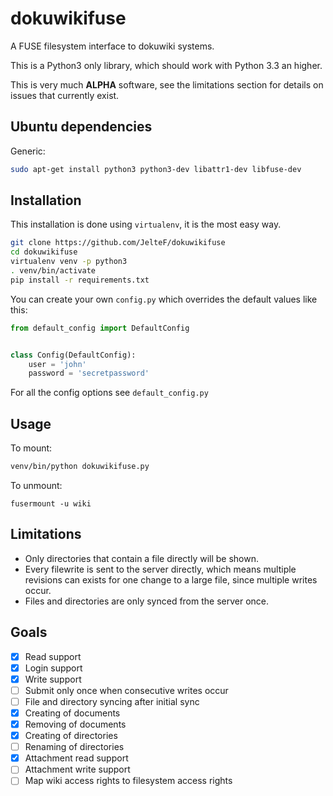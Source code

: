 # dokuwikifuse
A FUSE filesystem interface to dokuwiki systems.

This is a Python3 only library, which should work with Python 3.3 an higher.

This is very much **ALPHA** software, see the limitations section for details on
issues that currently exist.


## Ubuntu dependencies
Generic:
```bash
sudo apt-get install python3 python3-dev libattr1-dev libfuse-dev
```

## Installation
This installation is done using `virtualenv`, it is the most easy way.
```bash
git clone https://github.com/JelteF/dokuwikifuse
cd dokuwikifuse
virtualenv venv -p python3
. venv/bin/activate
pip install -r requirements.txt
```

You can create your own `config.py` which overrides the default values like
this:

```python
from default_config import DefaultConfig


class Config(DefaultConfig):
    user = 'john'
    password = 'secretpassword'
```

For all the config options see `default_config.py`

## Usage
To mount:
```bash
venv/bin/python dokuwikifuse.py
```
To unmount:
```
fusermount -u wiki
```

## Limitations
- Only directories that contain a file directly will be shown.
- Every filewrite is sent to the server directly, which means multiple revisions
    can exists for one change to a large file, since multiple writes occur.
- Files and directories are only synced from the server once.

## Goals
- [x] Read support
- [x] Login support
- [x] Write support
- [ ] Submit only once when consecutive writes occur
- [ ] File and directory syncing after initial sync
- [x] Creating of documents
- [x] Removing of documents
- [x] Creating of directories
- [ ] Renaming of directories
- [x] Attachment read support
- [ ] Attachment write support
- [ ] Map wiki access rights to filesystem access rights
